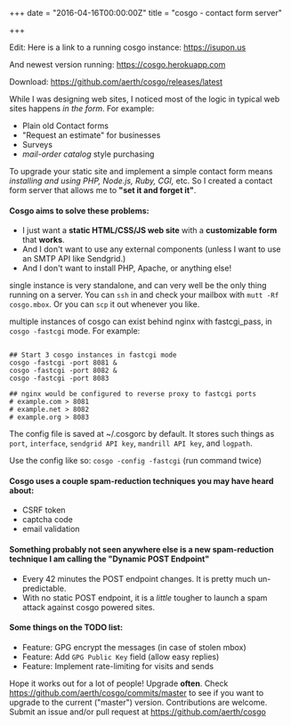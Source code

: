 
+++
date = "2016-04-16T00:00:00Z"
title = "cosgo - contact form server"

+++

Edit: Here is a link to a running cosgo instance: https://isupon.us

And newest version running: https://cosgo.herokuapp.com

Download: https://github.com/aerth/cosgo/releases/latest

While I was designing web sites, I noticed most of the logic in typical web sites happens *in the form*. For example:

  * Plain old Contact forms
  * "Request an estimate" for businesses
  * Surveys
  * *mail-order catalog* style purchasing

To upgrade your static site and implement a simple contact form means *installing and using PHP, Node.js, Ruby, CGI,* etc. So I created a contact form server that allows me to **"set it and forget it"**.

#### Cosgo aims to solve these problems:

  * I just want a **static HTML/CSS/JS web site** with a **customizable form** that **works**.
  * And I don't want to use any external components (unless I want to use an SMTP API like Sendgrid.)
  * And I don't want to install PHP, Apache, or anything else!


single instance is very standalone, and can very well be the only thing running on a server. You can `ssh` in and check your mailbox with `mutt -Rf cosgo.mbox`. Or you can `scp` it out whenever you like.

multiple instances of cosgo can exist behind nginx with fastcgi_pass, in `cosgo -fastcgi` mode. For example:

```

## Start 3 cosgo instances in fastcgi mode
cosgo -fastcgi -port 8081 &
cosgo -fastcgi -port 8082 &
cosgo -fastcgi -port 8083

## nginx would be configured to reverse proxy to fastcgi ports
# example.com > 8081
# example.net > 8082
# example.org > 8083

```

The config file is saved at ~/.cosgorc by default. It stores such things as `port`, `interface`, `sendgrid API key`, `mandrill API key`, and `logpath`.

Use the config like so: `cosgo -config -fastcgi` (run command twice)

#### Cosgo uses a couple spam-reduction techniques you may have heard about:
  * CSRF token
  * captcha code
  * email validation

#### Something probably not seen anywhere else is a new spam-reduction technique I am calling the "Dynamic POST Endpoint"
  * Every 42 minutes the POST endpoint changes. It is pretty much un-predictable.
  * With no static POST endpoint, it is a *little* tougher to launch a spam attack against cosgo powered sites.

#### Some things on the TODO list:
  * Feature: GPG encrypt the messages (in case of stolen mbox)
  * Feature: Add `GPG Public Key` field (allow easy replies)
  * Feature: Implement rate-limiting for visits and sends

Hope it works out for a lot of people! Upgrade **often**. Check https://github.com/aerth/cosgo/commits/master to see if you want to upgrade to the current ("master") version. Contributions are welcome. Submit an issue and/or pull request at https://github.com/aerth/cosgo
